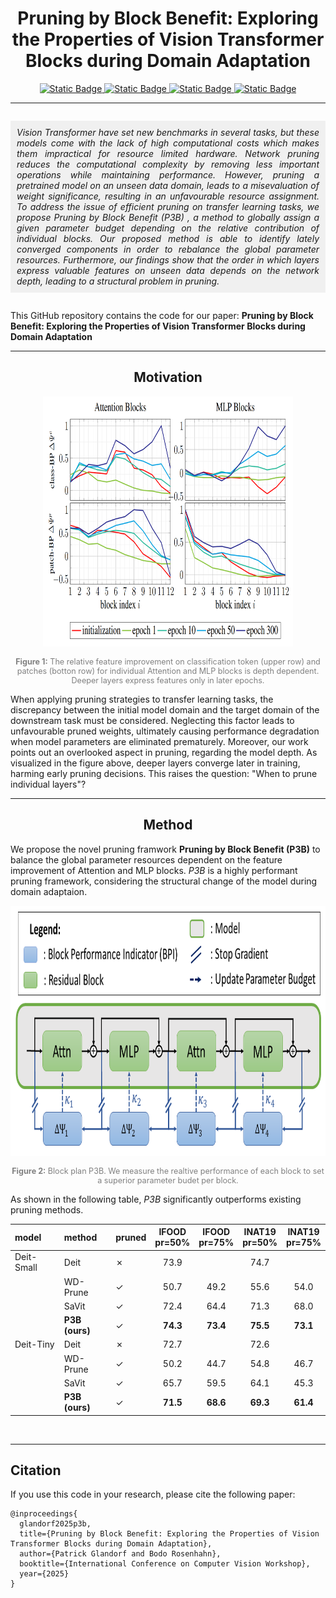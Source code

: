 <div align="center"> 
    <h1> Pruning by Block Benefit: Exploring the Properties of Vision Transformer Blocks during Domain Adaptation </h1>
</div>

<div align="center"> 
<a href="https://arxiv.org/abs/2506.23675">
  <img src="https://img.shields.io/badge/ArXiv-2506.23675-red?style=flat&label=ArXiv&link=https%3A%2F%2Farxiv.org%2Fabs%2F2506.23675" alt="Static Badge" />
</a>
<a href="https://openreview.net/forum?id=NjzZunViBb">
  <img src="https://img.shields.io/badge/ICML-OpenReview-blue?style=flat&label=ICML&link=https%3A%2F%2Fopenreview.net%2Fforum%3Fid%3DNjzZunViBb" alt="Static Badge" />
</a>
<a href="https://patglan.github.io/Pruning_by_Block_Benefit/">
  <img src="https://img.shields.io/badge/Project_Page-green?style=flat&label=Github.io&link=https%3A%2F%2Fpatglan.github.io%2FPruning_by_Block_Benefit%2F" alt="Static Badge" />
</a>
<a href="https://github.com/PatGlan/Pruning_by_Block_Benefit">
  <img src="https://img.shields.io/badge/GitHub-Code-yellow?style=flat&link=https%3A%2F%2Fgithub.com%2FPatGlan%2FPruning_by_Block_Benefit" alt="Static Badge" />
</a>
</div>

---


<p style="font-style: italic; background-color: #f0f0f0; padding: 10px; display: inline-block; text-align: justify;">
Vision Transformer have set new benchmarks in several tasks, but these models come with the lack of high computational costs which makes them impractical for resource limited hardware. Network pruning reduces the computational complexity by removing less important operations while maintaining performance. However, pruning a pretrained model on an unseen data domain, leads to a misevaluation of weight significance, resulting in an unfavourable resource assignment. To address the issue of efficient pruning on transfer learning tasks, we propose Pruning by Block Benefit (P3B) , a method to globally assign a given parameter budget depending on the relative contribution of individual blocks. Our proposed method is able to identify lately converged components in order to rebalance the global parameter resources. Furthermore, our findings show that the order in which layers express valuable features on unseen data depends on the network depth, leading to a structural problem in pruning.
</p>

This GitHub repository contains the code for our paper: **Pruning by Block Benefit: Exploring the Properties of Vision Transformer Blocks during Domain Adaptation**

---

<div align="center"> 
    <h2> Motivation </h2>
</div>


<p align="center">
<img src="fig/BlockPerformance_overTrainingEpochs.png"  width="400" height="400">
</p>
<p align="center" style="font-size: 0.9em; color: gray;">
  <b>Figure 1:</b> The relative feature improvement on classification token (upper row) and patches (botton row) for individual Attention and MLP blocks is depth dependent. Deeper layers express features only in later epochs.
</p>


When applying pruning strategies to transfer learning tasks, the discrepancy between the initial model domain and the target domain of the downstream task must be considered.
Neglecting this factor leads to unfavourable pruned weights, ultimately causing performance degradation when model parameters are eliminated prematurely.
Moreover, our work points out an overlooked aspect in pruning, regarding the model depth.
As visualized in the figure above, deeper layers converge later in training, harming early pruning decisions.
This raises the question: "When to prune individual layers"?

---

<div align="center"> 
    <h2> Method </h2>
</div>

We propose the novel pruning framwork **Pruning by Block Benefit (P3B)** to balance the global parameter resources dependent on the feature improvement of Attention and MLP blocks.
*P3B* is a highly performant pruning framework, considering the structural change of the model during domain adaptaion.

<p align="center">
<img src="fig/Block_plan.png"  width="600" height="400">
</p>
<p align="center" style="font-size: 0.9em; color: gray;">
  <b>Figure 2:</b> Block plan P3B. We measure the realtive performance of each block to set a superior parameter budet per block. 
</p>

As shown in the following table, *P3B* significantly outperforms existing pruning methods.



<div align="center">
    
 | model      | method         | pruned  | IFOOD <br> pr=50%   | IFOOD <br> pr=75%   | INAT19 <br> pr=50%  | INAT19 <br> pr=75%  |
 |:-----------|:---------------|:--------|:-------------------:|:-------------------:|:-------------------:|:-------------------:|
 | Deit-Small | Deit           | &cross; | 73.9                                     || 74.7                                     ||
 |            | WD-Prune       | &check; | 50.7                | 49.2                | 55.6                | 54.0                |
 |            | SaVit          | &check; | 72.4                | 64.4                | 71.3                | 68.0                |
 |            | **P3B (ours)** | &check; | **74.3**            | **73.4**            | **75.5**            | **73.1**            |
 | Deit-Tiny  | Deit           | &cross; | 72.7                                     || 72.6                                     ||
 |            | WD-Prune       | &check; | 50.2                | 44.7                | 54.8                | 46.7                |
 |            | SaVit          | &check; | 65.7                | 59.5                | 64.1                | 45.3                |
 |            | **P3B (ours)** | &check; | **71.5**            | **68.6**            | **69.3**            | **61.4**            |
 
</div>

<br>

---

## Citation


If you use this code in your research, please cite the following paper:

```
@inproceedings{
  glandorf2025p3b,
  title={Pruning by Block Benefit: Exploring the Properties of Vision Transformer Blocks during Domain Adaptation},
  author={Patrick Glandorf and Bodo Rosenhahn},
  booktitle={International Conference on Computer Vision Workshop},
  year={2025}
}
```

